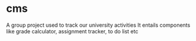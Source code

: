 # cms
A group project used to track our university activities
It entails components like grade calculator, assignment tracker, to do list etc
